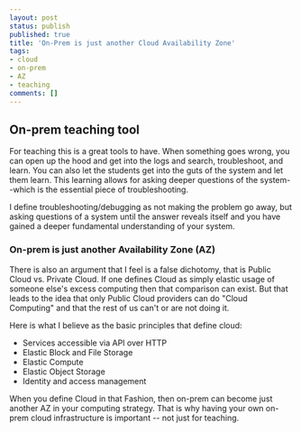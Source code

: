 ```yaml
---
layout: post
status: publish
published: true
title: 'On-Prem is just another Cloud Availability Zone'
tags: 
- cloud
- on-prem
- AZ
- teaching
comments: []
---
```


## On-prem teaching tool

For teaching this is a great tools to have.  When something goes wrong, you can open up the hood and get into the logs and search, troubleshoot, and learn. You can also let the students get into the guts of the system and let them learn.  This learning allows for asking deeper questions of the system--which is the essential piece of troubleshooting.

I define troubleshooting/debugging as not making the problem go away, but asking questions of a system until the answer reveals itself and you have gained a deeper fundamental understanding of your system.

### On-prem is just another Availability Zone (AZ)

There is also an argument that I feel is a false dichotomy, that is Public Cloud vs. Private Cloud. If one defines Cloud as simply elastic usage of someone else's excess computing then that comparison can exist. But that leads to the idea that only Public Cloud providers can do "Cloud Computing" and that the rest of us can't or are not doing it.  

Here is what I believe as the basic principles that define cloud:

* Services accessible via API over HTTP
* Elastic Block and File Storage
* Elastic Compute
* Elastic Object Storage
* Identity and access management

When you define Cloud in that Fashion, then on-prem can become just another AZ in your computing strategy.  That is why having your own on-prem cloud infrastructure is important -- not just for teaching.